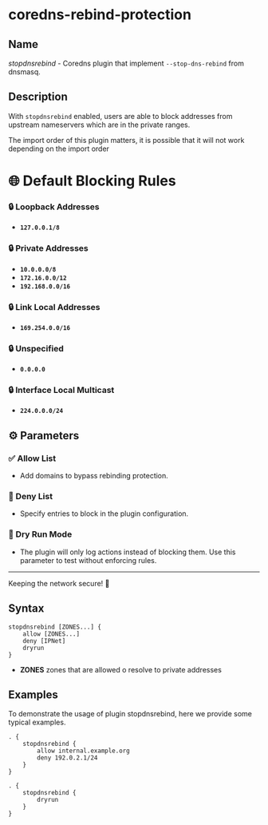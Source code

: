 # coredns-rebind-protection

## Name

*stopdnsrebind* - Coredns plugin that implement `--stop-dns-rebind` from dnsmasq.

## Description

With `stopdnsrebind` enabled, users are able to block addresses from upstream nameservers which are in the private ranges.

The import order of this plugin matters, it is possible that it will not work depending on the import order

# 🌐 Default Blocking Rules

### 🔒 Loopback Addresses
- **`127.0.0.1/8`**

### 🔒 Private Addresses
- **`10.0.0.0/8`**
- **`172.16.0.0/12`**
- **`192.168.0.0/16`**

### 🔒 Link Local Addresses
- **`169.254.0.0/16`**

### 🔒 Unspecified
- **`0.0.0.0`**

### 🔒 Interface Local Multicast
- **`224.0.0.0/24`**

## ⚙️ Parameters

### ✅ Allow List
- Add domains to bypass rebinding protection.

### 🚫 Deny List
- Specify entries to block in the plugin configuration.

### 🧪 Dry Run Mode
- The plugin will only log actions instead of blocking them. Use this parameter to test without enforcing rules.

---

Keeping the network secure! 🔐

## Syntax

```
stopdnsrebind [ZONES...] {
    allow [ZONES...]
    deny [IPNet]
    dryrun
}
```

- **ZONES** zones that are allowed o resolve to private addresses

## Examples

To demonstrate the usage of plugin stopdnsrebind, here we provide some typical examples.

~~~ corefile
. {
    stopdnsrebind {
        allow internal.example.org
        deny 192.0.2.1/24
    }
}
~~~

~~~ corefile
. {
    stopdnsrebind {
        dryrun
    }
}
~~~